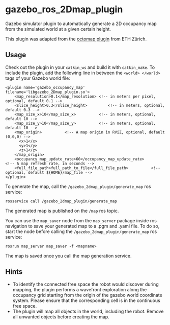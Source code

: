 # gazebo_ros_2Dmap_plugin
Gazebo simulator plugin to automatically generate a 2D occupancy map from the simulated world at a given certain height. 

This plugin was adapted from the [octomap plugin](https://github.com/ethz-asl/rotors_simulator/tree/master/rotors_gazebo_plugins) from ETH Zürich.

## Usage 
Check out the plugin in your `catkin_ws` and build it with `catkin_make`.
To include the plugin, add the following line in between the `<world> </world>` tags of your Gazebo world file:

```
<plugin name='gazebo_occupancy_map' filename='libgazebo_2Dmap_plugin.so'>
    <map_resolution>0.1</map_resolution> <!-- in meters per pixel, optional, default 0.1 -->
    <slice_height>0.3</slice_height>         <!-- in meters, optional, default 0.3 -->
    <map_size_x>10</map_size_x>          <!-- in meters, optional, default 10 -->
    <map_size_y>10</map_size_y>          <!-- in meters, optional, default 10 -->
    <map_origin>          <!-- A map origin in RViZ, optional, default (0,0,0) -->
      <x>1</x>
      <y>1</y>
      <z>1</z>
    </map_origin>
    <occupancy_map_update_rate>60</occupancy_map_update_rate>          <!-- A map refresh rate, in seconds -->
    <full_file_path>full_path_to_file</full_file_path>          <!-- optional, default ${HOME}/map_file -->
</plugin>
```

To generate the map, call the `/gazebo_2dmap_plugin/generate_map` ros service:

```
rosservice call /gazebo_2dmap_plugin/generate_map
```

The generated map is published on the `/map` ros topic. 

You can use the `map_saver` node from the `map_server` package inside ros navigation to save your generated map to a .pgm and .yaml file. To do so, start the node before calling the `/gazebo_2dmap_plugin/generate_map` ros service:

```
rosrun map_server map_saver -f <mapname>
```
The map is saved once you call the map generation service.

## Hints

* To identify the connected free space the robot would discover during mapping, the plugin performs a wavefront exploration along the occupancy grid starting from the origin of the gazebo world coordinate system. Please ensure that the corresponding cell is in the continuous free space. 
* The plugin will map all objects in the world, including the robot. Remove all unwanted  objects before creating the map. 

